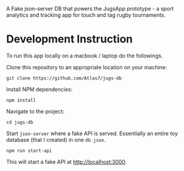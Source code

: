 A Fake json-server DB that powers the JugsApp prototype - a sport analytics and tracking app for 
touch and tag rugby tournaments.

# Development Instruction

To run this app locally on a macbook / laptop do the followings.

Clone this repository to an appropriate location on your machine:

```
git clone https://github.com/Atlas7/jugs-db
```

Install NPM dependencies:

```
npm install
```

Navigate to the project:

```
cd jugs-db
```

Start `json-server` where a fake API is served. Essentially an entire toy database (that I created) in one `db.json`.

```
npm run start-api
```

This will start a fake API at [http://localhost:3000](http://localhost:3000).